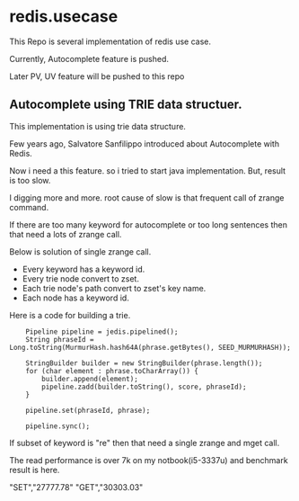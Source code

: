 redis.usecase
=============

This Repo is several implementation of redis use case.

Currently, Autocomplete feature is pushed.

Later PV, UV feature will be pushed to this repo

## Autocomplete using TRIE data structuer.

This implementation is using trie data structure.

Few years ago, Salvatore Sanfilippo introduced about Autocomplete with Redis.

Now i need a this feature. so i tried to start java implementation.
But, result is too slow.

I digging more and more. root cause of slow is that frequent call of zrange command.

If there are too many keyword for autocomplete or too long sentences then that need a lots of zrange call.

Below is solution of single zrange call.

- Every keyword has a keyword id.
- Every trie node convert to zset.
- Each trie node's path convert to zset's key name.
- Each node has a keyword id.

Here is a code for building a trie.

        Pipeline pipeline = jedis.pipelined();
        String phraseId = Long.toString(MurmurHash.hash64A(phrase.getBytes(), SEED_MURMURHASH));

        StringBuilder builder = new StringBuilder(phrase.length());
        for (char element : phrase.toCharArray()) {
            builder.append(element);
            pipeline.zadd(builder.toString(), score, phraseId);
        }

        pipeline.set(phraseId, phrase);

        pipeline.sync();

If subset of keyword is "re" then that need a single zrange and mget call.

The read performance is over 7k on my notbook(i5-3337u) and benchmark result is here. 

"SET","27777.78"
"GET","30303.03"

